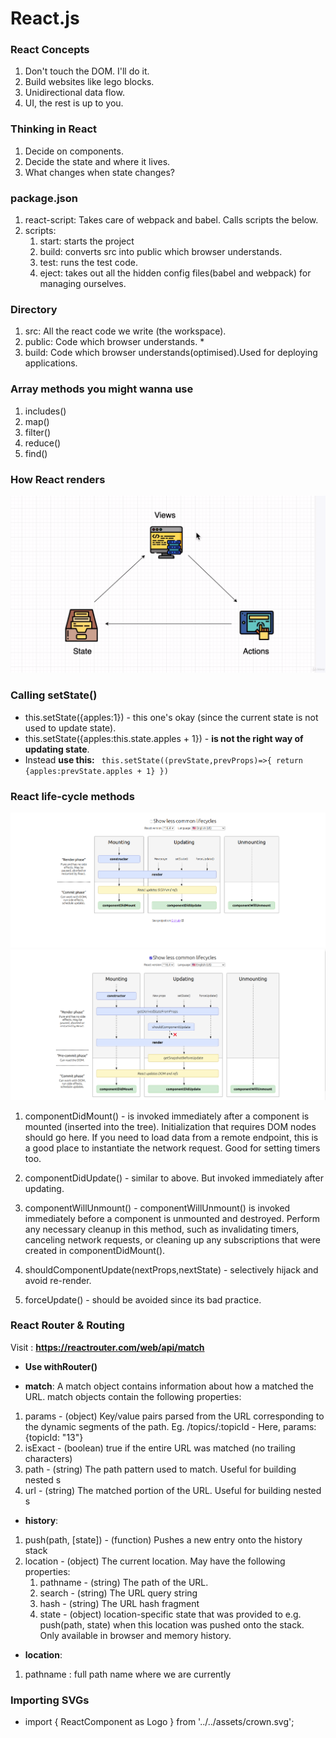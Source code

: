# React.js

### React Concepts

1. Don't touch the DOM. I'll do it.
2. Build websites like lego blocks.
3. Unidirectional data flow.
4. UI, the rest is up to you.

### Thinking in React

1. Decide on components.
2. Decide the state and where it lives.
3. What changes when state changes?

### package.json

1. react-script: Takes care of webpack and babel. Calls scripts the below.
2. scripts:
   1. start: starts the project
   2. build: converts src into public which browser understands.
   3. test: runs the test code.
   4. eject: takes out all the hidden config files(babel and webpack) for managing ourselves.

### Directory

1. src: All the react code we write (the workspace).
2. public: Code which browser understands. \*
3. build: Code which browser understands(optimised).Used for deploying applications.

### Array methods you might wanna use

1. includes()
2. map()
3. filter()
4. reduce()
5. find()

### How React renders

![react](/img/render.png)

### Calling setState()

- this.setState({apples:1}) - this one's okay (since the current state is not used to update state).
- this.setState({apples:this.state.apples + 1}) - **is not the right way of updating state**.
- Instead **use this:**
  ` this.setState((prevState,prevProps)=>{ return {apples:prevState.apples + 1} })`

### React life-cycle methods

![lifecycle](/img/life1.png)
![lifecycle](/img/life2.png)

1. componentDidMount() - is invoked immediately after a component is mounted (inserted into the tree). Initialization that requires DOM nodes should go here. If you need to load data from a remote endpoint, this is a good place to instantiate the network request. Good for setting timers too.

2. componentDidUpdate() - similar to above. But invoked immediately after updating.

3. componentWillUnmount() - componentWillUnmount() is invoked immediately before a component is unmounted and destroyed. Perform any necessary cleanup in this method, such as invalidating timers, canceling network requests, or cleaning up any subscriptions that were created in componentDidMount().

4. shouldComponentUpdate(nextProps,nextState) - selectively hijack and avoid re-render.

5. forceUpdate() - should be avoided since its bad practice.

### React Router & Routing

Visit : **https://reactrouter.com/web/api/match**

- **Use withRouter()**

* **match**:
  A match object contains information about how a <Route path> matched the URL. match objects contain the following properties:

1. params - (object) Key/value pairs parsed from the URL corresponding to the dynamic segments of the path. Eg. /topics/:topicId - Here, params: {topicId: "13"}
2. isExact - (boolean) true if the entire URL was matched (no trailing characters)
3. path - (string) The path pattern used to match. Useful for building nested <Route>s
4. url - (string) The matched portion of the URL. Useful for building nested <Link>s

- **history**:

1. push(path, [state]) - (function) Pushes a new entry onto the history stack
2. location - (object) The current location. May have the following properties:
   1. pathname - (string) The path of the URL.
   2. search - (string) The URL query string
   3. hash - (string) The URL hash fragment
   4. state - (object) location-specific state that was provided to e.g. push(path, state) when this location was pushed onto the stack. Only available in browser and memory history.

- **location**:

1. pathname : full path name where we are currently

### Importing SVGs

- import { ReactComponent as Logo } from '../../assets/crown.svg';
